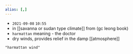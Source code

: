 ```yaml
---
alias: [,]
---
```


- `2021-09-08` `10:55`
- in [[savanna or sudan type climate]] from (gc leong book)
- `harmattan` meaning - the doctor
- dry winds, provides relief in the damp [[atmosphere]]
```query
"harmattan wind"
```